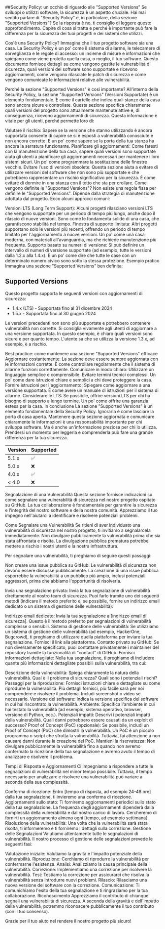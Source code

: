 ##Security Policy: un occhio di riguardo alle "Supported Versions"
Se sviluppi o utilizzi software, la sicurezza è un aspetto cruciale. Hai mai sentito parlare di "Security Policy" e, in particolare, della sezione "Supported Versions"? Se la risposta è no, ti consiglio di leggere questo approfondimento. Capire di cosa si tratta e perché è importante può fare la differenza per la sicurezza dei tuoi progetti e dei sistemi che utilizzi.

Cos'è una Security Policy?
Immagina che il tuo progetto software sia una casa. La Security Policy è un po' come il sistema di allarme, le telecamere di sorveglianza e le regole di accesso: un insieme di misure e informazioni che spiegano come viene protetta quella casa, o meglio, il tuo software. Questo documento fornisce dettagli su come vengono gestite le vulnerabilità di sicurezza, quali versioni del software sono supportate e ricevono aggiornamenti, come vengono rilasciate le patch di sicurezza e come vengono comunicate le informazioni relative alle vulnerabilità.

Perché la sezione "Supported Versions" è così importante?
All'interno della Security Policy, la sezione "Supported Versions" (Versioni Supportate) è un elemento fondamentale. È come il cartello che indica quali stanze della casa sono ancora sicure e controllate. Questa sezione specifica chiaramente quali versioni del progetto sono attualmente mantenute attive e, di conseguenza, ricevono aggiornamenti di sicurezza. Questa informazione è vitale per gli utenti, perché permette loro di:

Valutare il rischio: Sapere se la versione che stanno utilizzando è ancora supportata consente di capire se si è esposti a vulnerabilità conosciute e non ancora corrette. È un po' come sapere se la porta della tua stanza ha ancora la serratura funzionante.
Pianificare gli aggiornamenti: Come faresti con la manutenzione della tua casa, sapere quali versioni sono supportate aiuta gli utenti a pianificare gli aggiornamenti necessari per mantenere i loro sistemi sicuri. Un po' come programmare la sostituzione delle finestre vecchie.
Evitare l'uso di versioni obsolete: Questa sezione aiuta a evitare di utilizzare versioni del software che non sono più supportate e che potrebbero rappresentare un rischio significativo per la sicurezza. È come evitare di dormire in una stanza con il tetto che sta per crollare.
Come vengono definite le "Supported Versions"?
Non esiste una regola fissa per definire le "Supported Versions". Dipende dalla strategia di manutenzione adottata dal progetto. Ecco alcuni approcci comuni:

Versioni LTS (Long Term Support): Alcuni progetti rilasciano versioni LTS che vengono supportate per un periodo di tempo più lungo, anche dopo il rilascio di nuove versioni. Sono come le fondamenta solide di una casa, che garantiscono stabilità nel tempo.
Finestra di supporto limitata: Altri progetti supportano solo le versioni più recenti, offrendo un periodo di tempo limitato per l'aggiornamento a nuove versioni. Un po' come una casa moderna, con materiali all'avanguardia, ma che richiede manutenzione più frequente.
Supporto basato su numeri di versione: Si può definire un intervallo di numeri di versione supportate (ad esempio, tutte le versioni dalla 1.2.x alla 1.4.x). È un po' come dire che tutte le case con un determinato numero civico sono sotto la stessa protezione.
Esempio pratico
Immagina una sezione "Supported Versions" ben definita:

## Supported Versions

Questo progetto supporta le seguenti versioni con aggiornamenti di sicurezza:

* 1.4.x (LTS) - Supportata fino al 31 dicembre 2024
* 1.5.x - Supportata fino al 30 giugno 2024

Le versioni precedenti non sono più supportate e potrebbero contenere vulnerabilità non corrette. Si consiglia vivamente agli utenti di aggiornare a una versione supportata.
In questo esempio, è chiaro quali versioni sono sicure e per quanto tempo. L'utente sa che se utilizza la versione 1.3.x, ad esempio, è a rischio.

Best practice: come mantenere una sezione "Supported Versions" efficace
Aggiornare costantemente: La sezione deve essere sempre aggiornata con le informazioni corrette. È come controllare regolarmente che il sistema di allarme funzioni correttamente.
Comunicare in modo chiaro: Utilizzare un linguaggio semplice e comprensibile. Evitare termini tecnici complessi. Un po' come dare istruzioni chiare e semplici a chi deve proteggere la casa.
Fornire istruzioni per l'aggiornamento: Spiegare come aggiornare a una versione supportata. È come avere un manuale di istruzioni per il sistema di allarme.
Considerare le LTS: Se possibile, offrire versioni LTS per chi ha bisogno di supporto a lungo termine. Un po' come offrire una garanzia estesa per la casa.
In conclusione
La sezione "Supported Versions" è un elemento fondamentale della Security Policy. Ignorarla è come lasciare la porta di casa aperta. Mantenere questa sezione aggiornata e comunicare chiaramente le informazioni è una responsabilità importante per chi sviluppa software. Ma è anche un'informazione preziosa per chi lo utilizza. Prendersi un momento per leggerla e comprenderla può fare una grande differenza per la tua sicurezza.

| Version | Supported          |
| ------- | ------------------ |
| 5.1.x   | :white_check_mark: |
| 5.0.x   | :x:                |
| 4.0.x   | :white_check_mark: |
| < 4.0   | :x:                |

Segnalazione di una Vulnerabilità
Questa sezione fornisce indicazioni su come segnalare una vulnerabilità di sicurezza nel nostro progetto ospitato su GitHub. La tua collaborazione è fondamentale per garantire la sicurezza e l'integrità del nostro software e della nostra comunità. Apprezziamo il tuo impegno nell'aiutarci a identificare e risolvere potenziali problemi.

Come Segnalare una Vulnerabilità
Se ritieni di aver individuato una vulnerabilità di sicurezza nel nostro progetto, ti invitiamo a segnalarcela immediatamente. Non divulgare pubblicamente la vulnerabilità prima che sia stata affrontata e risolta. La divulgazione pubblica prematura potrebbe mettere a rischio i nostri utenti e la nostra infrastruttura.

Per segnalare una vulnerabilità, ti preghiamo di seguire questi passaggi:

Non creare una issue pubblica su GitHub: Le vulnerabilità di sicurezza non devono essere discusse pubblicamente. La creazione di una issue pubblica esporrebbe la vulnerabilità a un pubblico più ampio, inclusi potenziali aggressori, prima che abbiamo l'opportunità di risolverla.

Invia una segnalazione privata: Invia la tua segnalazione di vulnerabilità direttamente al nostro team di sicurezza. Puoi farlo tramite uno dei seguenti metodi (indicare il metodo preferito e, se possibile, fornire un indirizzo email dedicato o un sistema di gestione delle vulnerabilità):

Indirizzo email dedicato: Invia la tua segnalazione a [indirizzo email di sicurezza]. Questo è il metodo preferito per segnalazioni di vulnerabilità complesse o sensibili.
Sistema di gestione delle vulnerabilità: Se utilizziamo un sistema di gestione delle vulnerabilità (ad esempio, HackerOne, Bugcrowd), ti preghiamo di utilizzare quella piattaforma per inviare la tua segnalazione. Fornisci il link alla piattaforma.
Contatto privato su GitHub: Se non diversamente specificato, puoi contattare privatamente i maintainer del repository tramite la funzionalità di "contact" di GitHub.
Fornisci informazioni dettagliate: Nella tua segnalazione, ti preghiamo di includere quante più informazioni dettagliate possibili sulla vulnerabilità, tra cui:

Descrizione della vulnerabilità: Spiega chiaramente la natura della vulnerabilità. Qual è il problema di sicurezza? Quali sono i potenziali rischi?
Passaggi per la riproduzione: Fornisci istruzioni chiare e dettagliate su come riprodurre la vulnerabilità. Più dettagli fornisci, più facile sarà per noi comprendere e risolvere il problema. Includi screenshot o video se necessario.
Versione del software: Indica la versione specifica del software in cui hai riscontrato la vulnerabilità.
Ambiente: Specifica l'ambiente in cui hai testato la vulnerabilità (ad esempio, sistema operativo, browser, versione di Python, ecc.).
Potenziali impatti: Descrivi i potenziali impatti della vulnerabilità. Quali danni potrebbero essere causati da un exploit di successo?
Proof of Concept (PoC) (opzionale): Se possibile, includi un Proof of Concept (PoC) che dimostri la vulnerabilità. Un PoC è un piccolo programma o script che sfrutta la vulnerabilità. Tuttavia, fai attenzione a non causare danni durante la creazione del PoC.
Mantieni la riservatezza: Non divulgare pubblicamente la vulnerabilità fino a quando non avremo confermato la ricezione della tua segnalazione e avremo avuto il tempo di analizzare e risolvere il problema.

Tempi di Risposta e Aggiornamenti
Ci impegniamo a rispondere a tutte le segnalazioni di vulnerabilità nel minor tempo possibile. Tuttavia, il tempo necessario per analizzare e risolvere una vulnerabilità può variare a seconda della sua complessità.

Conferma di ricezione: Entro [tempo di risposta, ad esempio 24-48 ore] dalla tua segnalazione, ti invieremo una conferma di ricezione.
Aggiornamenti sullo stato: Ti forniremo aggiornamenti periodici sullo stato della tua segnalazione. La frequenza degli aggiornamenti dipenderà dalla complessità della vulnerabilità e dal nostro carico di lavoro. Cercheremo di fornirti un aggiornamento almeno ogni [tempo, ad esempio settimana].
Risoluzione della vulnerabilità: Una volta che la vulnerabilità sarà stata risolta, ti informeremo e ti forniremo i dettagli sulla correzione.
Gestione delle Segnalazioni
Valutiamo attentamente tutte le segnalazioni di vulnerabilità. Il nostro processo di gestione delle segnalazioni prevede le seguenti fasi:

Valutazione iniziale: Valutiamo la gravità e l'impatto potenziale della vulnerabilità.
Riproduzione: Cerchiamo di riprodurre la vulnerabilità per confermarne l'esistenza.
Analisi: Analizziamo la causa principale della vulnerabilità.
Correzione: Implementiamo una correzione per risolvere la vulnerabilità.
Test: Testiamo la correzione per assicurarci che risolva la vulnerabilità senza introdurre nuovi problemi.
Rilascio: Rilasciamo una nuova versione del software con la correzione.
Comunicazione: Ti comunichiamo l'esito della tua segnalazione e ti ringraziamo per la tua collaborazione.
Riconoscimento
Apprezziamo il contributo di chiunque segnali una vulnerabilità di sicurezza. A seconda della gravità e dell'impatto della vulnerabilità, potremmo riconoscere pubblicamente il tuo contributo (con il tuo consenso).

Grazie per il tuo aiuto nel rendere il nostro progetto più sicuro!
